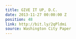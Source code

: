 ```yaml
---
title: GIVE IT UP, D.C.
date: 2013-11-27 00:00:00 Z
position: 48
link: http://bit.ly/2qPldmi
source: Washington City Paper
---
```


